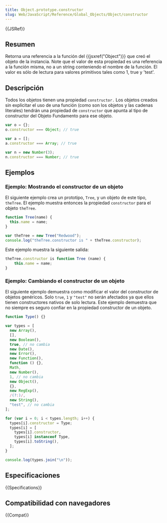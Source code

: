```yaml
---
title: Object.prototype.constructor
slug: Web/JavaScript/Reference/Global_Objects/Object/constructor
---
```


{{JSRef}}

## Resumen

Retorna una referencia a la función del {{jsxref("Object")}} que creó el objeto de la instancia. Note que el valor de esta propiedad es una referencia a la función misma, no a un string conteniendo el nombre de la función. El valor es sólo de lectura para valores primitivos tales como 1, true y 'test'.

## Descripción

Todos los objetos tienen una propiedad `constructor.` Los objetos creados sin explicitar el uso de una función (como son los objetos y las cadenas literales) tendrán una propiedad de `constructor` que apunta al tipo de constructor del Objeto Fundamento para ese objeto.

```js
var o = {};
o.constructor === Object; // true

var a = [];
a.constructor === Array; // true

var n = new Number(3);
n.constructor === Number; // true
```

## Ejemplos

### Ejemplo: Mostrando el constructor de un objeto

El siguiente ejemplo crea un prototipo, `Tree`, y un objeto de este tipo, `theTree`. El ejemplo muestra entonces la propiedad `constructor` para el objeto `theTree`.

```js
function Tree(name) {
  this.name = name;
}

var theTree = new Tree("Redwood");
console.log("theTree.constructor is " + theTree.constructor);
```

Este ejemplo muestra la siguiente salida:

```js
theTree.constructor is function Tree (name) {
    this.name = name;
}
```

### Ejemplo: Cambiando el constructor de un objeto

El siguiente ejemplo demuestra como modificar el valor del constructor de objetos genéricos. Solo `true`, `1` y `"test"` no serán afectados ya que ellos tienen constructores nativos de solo lectura. Este ejemplo demuestra que no siempre es seguro confiar en la propiedad constructor de un objeto.

```js
function Type() {}

var types = [
  new Array(),
  [],
  new Boolean(),
  true, // no cambia
  new Date(),
  new Error(),
  new Function(),
  function () {},
  Math,
  new Number(),
  1, // no cambia
  new Object(),
  {},
  new RegExp(),
  /(?:)/,
  new String(),
  "test", // no cambia
];

for (var i = 0; i < types.length; i++) {
  types[i].constructor = Type;
  types[i] = [
    types[i].constructor,
    types[i] instanceof Type,
    types[i].toString(),
  ];
}

console.log(types.join("\n"));
```

## Especificaciones

{{Specifications}}

## Compatibilidad con navegadores

{{Compat}}
